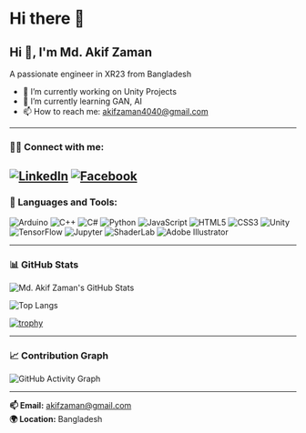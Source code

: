 
# Hi there 👋

## Hi 👋, I'm Md. Akif Zaman

A passionate engineer in XR23 from Bangladesh

- 🔭 I’m currently working on Unity Projects
- 🌱 I’m currently learning GAN, AI
- 📫 How to reach me: akifzaman4040@gmail.com

---

### 🧑‍💻 Connect with me:

[![LinkedIn](https://img.shields.io/badge/LinkedIn-blue?style=flat&logo=linkedin)](https://www.linkedin.com/in/md-akif-zaman-35740a162)
[![Facebook](https://img.shields.io/badge/Facebook-blue?style=flat&logo=facebook)](https://www.facebook.com/share/1FpN4L7G1K/)
---

### 🧰 Languages and Tools:

![Arduino](https://img.shields.io/badge/Arduino-00979D?style=for-the-badge&logo=arduino&logoColor=white)
![C++](https://img.shields.io/badge/C++-00599C?style=for-the-badge&logo=c%2B%2B&logoColor=white)
![C#](https://img.shields.io/badge/C%23-239120?style=for-the-badge&logo=c-sharp&logoColor=white)
![Python](https://img.shields.io/badge/Python-3670A0?style=for-the-badge&logo=python&logoColor=ffdd54)
![JavaScript](https://img.shields.io/badge/JavaScript-F7DF1E?style=for-the-badge&logo=javascript&logoColor=black)
![HTML5](https://img.shields.io/badge/HTML5-E34F26?style=for-the-badge&logo=html5&logoColor=white)
![CSS3](https://img.shields.io/badge/CSS3-1572B6?style=for-the-badge&logo=css3&logoColor=white)
![Unity](https://img.shields.io/badge/Unity-000000?style=for-the-badge&logo=unity&logoColor=white)
![TensorFlow](https://img.shields.io/badge/TensorFlow-FF6F00?style=for-the-badge&logo=tensorflow&logoColor=white)
![Jupyter](https://img.shields.io/badge/Jupyter-F37626?style=for-the-badge&logo=jupyter&logoColor=white)
![ShaderLab](https://img.shields.io/badge/ShaderLab-000000?style=for-the-badge&logo=unity&logoColor=white)
![Adobe Illustrator](https://img.shields.io/badge/Adobe%20Illustrator-FF9A00?style=for-the-badge&logo=adobeillustrator&logoColor=white)

---

### 📊 GitHub Stats

![Md. Akif Zaman's GitHub Stats](https://github-readme-stats.vercel.app/api?username=akifzaman&show_icons=true&theme=default)

![Top Langs](https://github-readme-stats.vercel.app/api/top-langs/?username=akifzaman&layout=compact&theme=default)

[![trophy](https://github-profile-trophy.vercel.app/?username=akifzaman&theme=onestar)](https://github.com/ryo-ma/github-profile-trophy)

---

### 📈 Contribution Graph

![GitHub Activity Graph](https://github-readme-activity-graph.cyclic.app/graph?username=akifzaman&theme=github)

---

**📫 Email:** akifzaman@gmail.com  
**🌍 Location:** Bangladesh  
